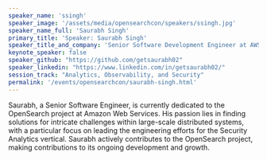 ```yaml
---
speaker_name: 'ssingh'
speaker_image: '/assets/media/opensearchcon/speakers/ssingh.jpg'
speaker_name_full: 'Saurabh Singh'
primary_title: 'Speaker: Saurabh Singh'
speaker_title_and_company: 'Senior Software Development Engineer at AWS - OpenSearch'
keynote_speaker: false
speaker_github: "https://github.com/getsaurabh02"
speaker_linkedin: "https://www.linkedin.com/in/getsaurabh02/"
session_track: "Analytics, Observability, and Security"
permalink: '/events/opensearchcon/saurabh-singh.html'
---
```


Saurabh, a Senior Software Engineer, is currently dedicated to the OpenSearch project at Amazon Web Services. His passion lies in finding solutions for intricate challenges within large-scale distributed systems, with a particular focus on leading the engineering efforts for the Security Analytics vertical. Saurabh actively contributes to the OpenSearch project, making contributions to its ongoing development and growth.


